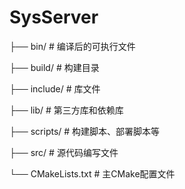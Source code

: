 # SysServer

├── bin/                  # 编译后的可执行文件

├── build/                # 构建目录

├── include/              # 库文件

├── lib/                  # 第三方库和依赖库

├── scripts/              # 构建脚本、部署脚本等

├── src/                  # 源代码编写文件

└── CMakeLists.txt        # 主CMake配置文件
